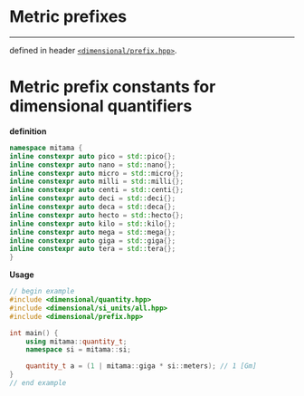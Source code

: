 # Metric prefixes
---------------

defined in header [`<dimensional/prefix.hpp>`]().

# Metric prefix constants for dimensional quantifiers

**definition**

```cpp
namespace mitama {
inline constexpr auto pico = std::pico{};
inline constexpr auto nano = std::nano{};
inline constexpr auto micro = std::micro{};
inline constexpr auto milli = std::milli{};
inline constexpr auto centi = std::centi{};
inline constexpr auto deci = std::deci{};
inline constexpr auto deca = std::deca{};
inline constexpr auto hecto = std::hecto{};
inline constexpr auto kilo = std::kilo{};
inline constexpr auto mega = std::mega{};
inline constexpr auto giga = std::giga{};
inline constexpr auto tera = std::tera{};
}
```

**Usage** 

```cpp
// begin example
#include <dimensional/quantity.hpp>
#include <dimensional/si_units/all.hpp>
#include <dimensional/prefix.hpp>

int main() {
    using mitama::quantity_t;
    namespace si = mitama::si;

    quantity_t a = (1 | mitama::giga * si::meters); // 1 [Gm]
}
// end example
```